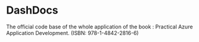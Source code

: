 # DashDocs

The official code base of the whole application of the book : Practical Azure Application Development. (ISBN: 978-1-4842-2816-6)
